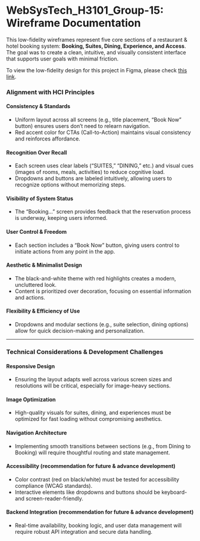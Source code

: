 # WebSysTech_H3101_Group-15: Wireframe Documentation

This low-fidelity wireframes represent five core sections of a restaurant & hotel booking system: **Booking, Suites, Dining, Experience, and Access**. The goal was to create a clean, intuitive, and visually consistent interface that supports user goals with minimal friction.

To view the low-fidelity design for this project in Figma, please check [this link](https://www.figma.com/design/wj9fK6lv6n5cOtYsxOWSgP/Untitled?node-id=0-1&t=2GQattjbFdNBKcOP-1).

### Alignment with HCI Principles

#### **Consistency & Standards**

- Uniform layout across all screens (e.g., title placement, “Book Now” button) ensures users don’t need to relearn navigation.
- Red accent color for CTAs (Call-to-Action) maintains visual consistency and reinforces affordance.

#### **Recognition Over Recall**

- Each screen uses clear labels (“SUITES,” “DINING,” etc.) and visual cues (images of rooms, meals, activities) to reduce cognitive load.
- Dropdowns and buttons are labeled intuitively, allowing users to recognize options without memorizing steps.

#### **Visibility of System Status**

- The “Booking...” screen provides feedback that the reservation process is underway, keeping users informed.

#### **User Control & Freedom**

- Each section includes a “Book Now” button, giving users control to initiate actions from any point in the app.

#### **Aesthetic & Minimalist Design**

- The black-and-white theme with red highlights creates a modern, uncluttered look.
- Content is prioritized over decoration, focusing on essential information and actions.

#### **Flexibility & Efficiency of Use**

- Dropdowns and modular sections (e.g., suite selection, dining options) allow for quick decision-making and personalization.

---

### Technical Considerations & Development Challenges

#### **Responsive Design**

- Ensuring the layout adapts well across various screen sizes and resolutions will be critical, especially for image-heavy sections.

#### **Image Optimization**

- High-quality visuals for suites, dining, and experiences must be optimized for fast loading without compromising aesthetics.

#### **Navigation Architecture**

- Implementing smooth transitions between sections (e.g., from Dining to Booking) will require thoughtful routing and state management.

#### **Accessibility (recommendation for future & advance development)**

- Color contrast (red on black/white) must be tested for accessibility compliance (WCAG standards).
- Interactive elements like dropdowns and buttons should be keyboard- and screen-reader-friendly.

#### **Backend Integration (recommendation for future & advance development)**

- Real-time availability, booking logic, and user data management will require robust API integration and secure data handling.

